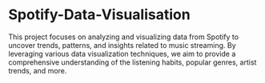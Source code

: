 # Spotify-Data-Visualisation
This project focuses on analyzing and visualizing data from Spotify to uncover trends, patterns, and insights related to music streaming. By leveraging various data visualization techniques, we aim to provide a comprehensive understanding of the listening habits, popular genres, artist trends, and more.
